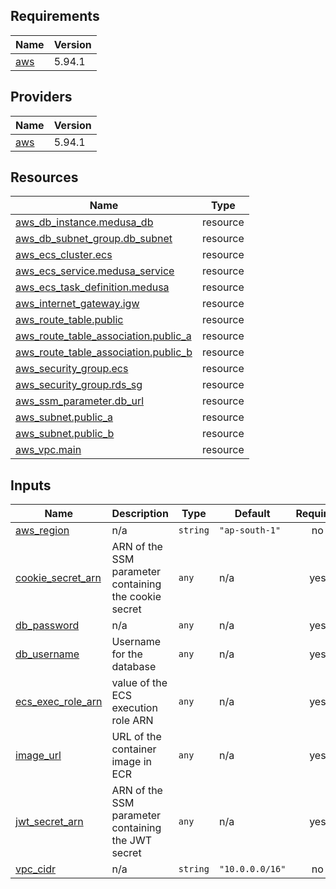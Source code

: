 ## Requirements

| Name | Version |
|------|---------|
| <a name="requirement_aws"></a> [aws](#requirement\_aws) | 5.94.1 |

## Providers

| Name | Version |
|------|---------|
| <a name="provider_aws"></a> [aws](#provider\_aws) | 5.94.1 |

## Resources

| Name | Type |
|------|------|
| [aws_db_instance.medusa_db](https://registry.terraform.io/providers/hashicorp/aws/5.94.1/docs/resources/db_instance) | resource |
| [aws_db_subnet_group.db_subnet](https://registry.terraform.io/providers/hashicorp/aws/5.94.1/docs/resources/db_subnet_group) | resource |
| [aws_ecs_cluster.ecs](https://registry.terraform.io/providers/hashicorp/aws/5.94.1/docs/resources/ecs_cluster) | resource |
| [aws_ecs_service.medusa_service](https://registry.terraform.io/providers/hashicorp/aws/5.94.1/docs/resources/ecs_service) | resource |
| [aws_ecs_task_definition.medusa](https://registry.terraform.io/providers/hashicorp/aws/5.94.1/docs/resources/ecs_task_definition) | resource |
| [aws_internet_gateway.igw](https://registry.terraform.io/providers/hashicorp/aws/5.94.1/docs/resources/internet_gateway) | resource |
| [aws_route_table.public](https://registry.terraform.io/providers/hashicorp/aws/5.94.1/docs/resources/route_table) | resource |
| [aws_route_table_association.public_a](https://registry.terraform.io/providers/hashicorp/aws/5.94.1/docs/resources/route_table_association) | resource |
| [aws_route_table_association.public_b](https://registry.terraform.io/providers/hashicorp/aws/5.94.1/docs/resources/route_table_association) | resource |
| [aws_security_group.ecs](https://registry.terraform.io/providers/hashicorp/aws/5.94.1/docs/resources/security_group) | resource |
| [aws_security_group.rds_sg](https://registry.terraform.io/providers/hashicorp/aws/5.94.1/docs/resources/security_group) | resource |
| [aws_ssm_parameter.db_url](https://registry.terraform.io/providers/hashicorp/aws/5.94.1/docs/resources/ssm_parameter) | resource |
| [aws_subnet.public_a](https://registry.terraform.io/providers/hashicorp/aws/5.94.1/docs/resources/subnet) | resource |
| [aws_subnet.public_b](https://registry.terraform.io/providers/hashicorp/aws/5.94.1/docs/resources/subnet) | resource |
| [aws_vpc.main](https://registry.terraform.io/providers/hashicorp/aws/5.94.1/docs/resources/vpc) | resource |

## Inputs

| Name | Description | Type | Default | Required |
|------|-------------|------|---------|:--------:|
| <a name="input_aws_region"></a> [aws\_region](#input\_aws\_region) | n/a | `string` | `"ap-south-1"` | no |
| <a name="input_cookie_secret_arn"></a> [cookie\_secret\_arn](#input\_cookie\_secret\_arn) | ARN of the SSM parameter containing the cookie secret | `any` | n/a | yes |
| <a name="input_db_password"></a> [db\_password](#input\_db\_password) | n/a | `any` | n/a | yes |
| <a name="input_db_username"></a> [db\_username](#input\_db\_username) | Username for the database | `any` | n/a | yes |
| <a name="input_ecs_exec_role_arn"></a> [ecs\_exec\_role\_arn](#input\_ecs\_exec\_role\_arn) | value of the ECS execution role ARN | `any` | n/a | yes |
| <a name="input_image_url"></a> [image\_url](#input\_image\_url) | URL of the container image in ECR | `any` | n/a | yes |
| <a name="input_jwt_secret_arn"></a> [jwt\_secret\_arn](#input\_jwt\_secret\_arn) | ARN of the SSM parameter containing the JWT secret | `any` | n/a | yes |
| <a name="input_vpc_cidr"></a> [vpc\_cidr](#input\_vpc\_cidr) | n/a | `string` | `"10.0.0.0/16"` | no |
